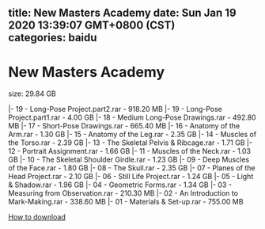 
title: New Masters Academy
date: Sun Jan 19 2020 13:39:07 GMT+0800 (CST)    
categories: baidu
---

# New Masters Academy
size: 29.84 GB
 
 
|- 19 - Long-Pose Project.part2.rar - 918.20 MB
|- 19 - Long-Pose Project.part1.rar - 4.00 GB
|- 18 - Medium Long-Pose Drawings.rar - 492.80 MB
|- 17 - Short-Pose Drawings.rar - 665.40 MB
|- 16 - Anatomy of the Arm.rar - 1.30 GB
|- 15 - Anatomy of the Leg.rar - 2.35 GB
|- 14 - Muscles of the Torso.rar - 2.39 GB
|- 13 - The Skeletal Pelvis & Ribcage.rar - 1.71 GB
|- 12 - Portrait Assignment.rar - 1.66 GB
|- 11 - Muscles of the Neck.rar - 1.03 GB
|- 10 - The Skeletal Shoulder Girdle.rar - 1.23 GB
|- 09 - Deep Muscles of the Face.rar - 1.80 GB
|- 08 - The Skull.rar - 2.35 GB
|- 07 - Planes of the Head Project.rar - 2.10 GB
|- 06 - Still Life Project.rar - 1.24 GB
|- 05 - Light & Shadow.rar - 1.96 GB
|- 04 - Geometric Forms.rar - 1.34 GB
|- 03 - Measuring from Observation.rar - 210.30 MB
|- 02 - An Introduction to Mark-Making.rar - 338.60 MB
|- 01 - Materials & Set-up.rar - 755.00 MB

[How to download](https://bpcam.bemobtrk.com/go/2ceec3aa-1ca2-46d6-b9ff-aaa5c184517c?jno=5074)